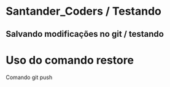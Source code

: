 # Santander_Coders / Testando


## Salvando modificações no git / testando 


# Uso do comando restore 

Comando git push